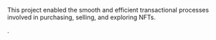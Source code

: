 This project enabled the smooth and efficient transactional processes involved in purchasing, selling, and exploring NFTs.            
      
     
.  
  
